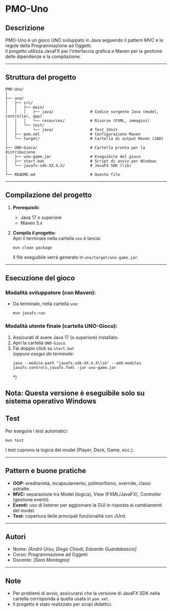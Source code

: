 # PMO-Uno 

## Descrizione

PMO-Uno è un gioco UNO sviluppato in Java seguendo il pattern MVC e le regole della Programmazione ad Oggetti.  
Il progetto utilizza JavaFX per l’interfaccia grafica e Maven per la gestione delle dipendenze e la compilazione.

---

## Struttura del progetto

```
PMO-Uno/
│
├── uno/
│   ├── src/
│   │   ├── main/
│   │   │   ├── java/                # Codice sorgente Java (model, controller, app)
│   │   │   └── resources/           # Risorse (FXML, immagini)
│   │   └── test/
│   │       └── java/                # Test JUnit
│   ├── pom.xml                      # Configurazione Maven
│   └── target/                      # Cartella di output Maven (JAR)
│
├── UNO-Gioco/                       # Cartella pronta per la distribuzione
│   ├── uno-game.jar                 # Eseguibile del gioco
│   ├── start.bat                    # Script di avvio per Windows
│   └── javafx-sdk-XX.X.X/           # JavaFX SDK (lib)
│
└── README.md                        # Questo file
```

---

## Compilazione del progetto

1. **Prerequisiti:**  
   - Java 17 o superiore  
   - Maven 3.x

2. **Compila il progetto:**  
   Apri il terminale nella cartella `uno` e lancia:
   ```
   mvn clean package
   ```
   Il file eseguibile verrà generato in `uno/target/uno-game.jar`.

---

## Esecuzione del gioco

### **Modalità sviluppatore (con Maven):**
- Da terminale, nella cartella `uno`:
  ```
  mvn javafx:run
  ```

### **Modalità utente finale (cartella UNO-Gioco):**
1. Assicurati di avere Java 17 (o superiore) installato.
3. Apri la cartella `UNO-Gioco`.
4. Fai doppio click su `start.bat`  
   *(oppure esegui da terminale:*
   ```
   java --module-path "javafx-sdk-XX.X.X\lib" --add-modules javafx.controls,javafx.fxml -jar uno-game.jar
   ```
   *)
   
Nota: Questa versione è eseguibile solo su sistema operativo Windows
---


## Test

Per eseguire i test automatici:
```
mvn test
```
I test coprono la logica del model (Player, Deck, Game, ecc.).

---

## Pattern e buone pratiche

- **OOP:** ereditarietà, incapsulamento, polimorfismo, override, classi astratte.
- **MVC:** separazione tra Model (logica), View (FXML/JavaFX), Controller (gestione eventi).
- **Eventi:** uso di listener per aggiornare la GUI in risposta ai cambiamenti del model.
- **Test:** copertura delle principali funzionalità con JUnit.

---

## Autori

- Nome: *[Andrii Ursu, Diego Chiodi, Edoardo Guardabascio]*
- Corso: Programmazione ad Oggetti
- Docente: *[Sara Montagna]*

---

## Note

- Per problemi di avvio, assicurarsi che la versione di JavaFX SDK nella cartella corrisponda a quella usata in `pom.xml`.
- Il progetto è stato realizzato per scopi didattici.
